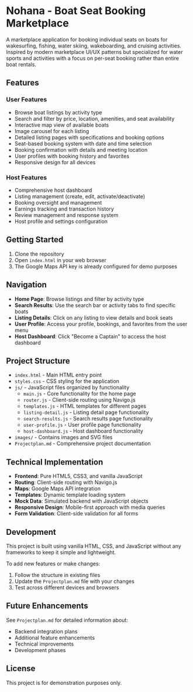 # Nohana - Boat Seat Booking Marketplace

A marketplace application for booking individual seats on boats for wakesurfing, fishing, water skiing, wakeboarding, and cruising activities. Inspired by modern marketplace UI/UX patterns but specialized for water sports and activities with a focus on per-seat booking rather than entire boat rentals.

## Features

### User Features
- Browse boat listings by activity type
- Search and filter by price, location, amenities, and seat availability
- Interactive map view of available boats
- Image carousel for each listing
- Detailed listing pages with specifications and booking options
- Seat-based booking system with date and time selection
- Booking confirmation with details and meeting location
- User profiles with booking history and favorites
- Responsive design for all devices

### Host Features
- Comprehensive host dashboard
- Listing management (create, edit, activate/deactivate)
- Booking oversight and management
- Earnings tracking and transaction history
- Review management and response system
- Host profile and settings configuration

## Getting Started

1. Clone the repository
2. Open `index.html` in your web browser
3. The Google Maps API key is already configured for demo purposes

## Navigation

- **Home Page**: Browse listings and filter by activity type
- **Search Results**: Use the search bar or activity tabs to find specific boats
- **Listing Details**: Click on any listing to view details and book seats
- **User Profile**: Access your profile, bookings, and favorites from the user menu
- **Host Dashboard**: Click "Become a Captain" to access the host dashboard

## Project Structure

- `index.html` - Main HTML entry point
- `styles.css` - CSS styling for the application
- `js/` - JavaScript files organized by functionality
  - `main.js` - Core functionality for the home page
  - `router.js` - Client-side routing using Navigo.js
  - `templates.js` - HTML templates for different pages
  - `listing-detail.js` - Listing detail page functionality
  - `search-results.js` - Search results page functionality
  - `user-profile.js` - User profile page functionality
  - `host-dashboard.js` - Host dashboard functionality
- `images/` - Contains images and SVG files
- `Projectplan.md` - Comprehensive project documentation

## Technical Implementation

- **Frontend**: Pure HTML5, CSS3, and vanilla JavaScript
- **Routing**: Client-side routing with Navigo.js
- **Maps**: Google Maps API integration
- **Templates**: Dynamic template loading system
- **Mock Data**: Simulated backend with JavaScript objects
- **Responsive Design**: Mobile-first approach with media queries
- **Form Validation**: Client-side validation for all forms

## Development

This project is built using vanilla HTML, CSS, and JavaScript without any frameworks to keep it simple and lightweight.

To add new features or make changes:
1. Follow the structure in existing files
2. Update the `Projectplan.md` file with your changes
3. Test across different devices and browsers

## Future Enhancements

See `Projectplan.md` for detailed information about:
- Backend integration plans
- Additional feature enhancements
- Technical improvements
- Development phases

## License

This project is for demonstration purposes only.
